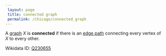 ```yaml
---
 layout: page
 title: connected graph
 permalink: /chicago/connected_graph
---
```


A [graph](https://mathgloss.github.io/MathGloss/chicago/graph) $X$ is **connected** if there is an [edge path](https://mathgloss.github.io/MathGloss/chicago/edge_path) connecting every vertex of $X$ to every other.

Wikidata ID: [Q230655](https://www.wikidata.org/wiki/Q230655)